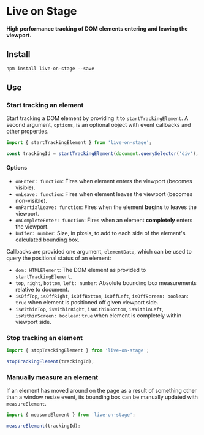 # Live on Stage

#### High performance tracking of DOM elements entering and leaving the viewport.

## Install

```js
npm install live-on-stage --save
```

## Use

### Start tracking an element

Start tracking a DOM element by providing it to `startTrackingElement`. A second argument, `options`, is an optional object with event callbacks and other properties.

```js
import { startTrackingElement } from 'live-on-stage';

const trackingId = startTrackingElement(document.querySelector('div'), options);
```

#### Options

- `onEnter: function`: Fires when element enters the viewport (becomes visible).
- `onLeave: function`: Fires when element leaves the viewport (becomes non-visible).
- `onPartialLeave: function`: Fires when the element **begins** to leaves the viewport.
- `onCompleteEnter: function`: Fires when an element **completely** enters the viewport.
- `buffer: number`: Size, in pixels, to add to each side of the element's calculated bounding box.

Callbacks are provided one argument, `elementData`, which can be used to query the positional status of an element:

- `dom: HTMLElement`: The DOM element as provided to `startTrackingElement`.
- `top`, `right`, `bottom`, `left: number`: Absolute bounding box measurements relative to document.
- `isOffTop`, `isOffRight`, `isOffBottom`, `isOffLeft`, `isOffScreen: boolean`: `true` when element is positioned off given viewport side.
- `isWithinTop`, `isWithinRight`, `isWithinBottom`, `isWithinLeft`, `isWithinScreen: boolean`: `true` when element is completely within viewport side.

### Stop tracking an element

```js
import { stopTrackingElement } from 'live-on-stage';

stopTrackingElement(trackingId);
```

### Manually measure an element

If an element has moved around on the page as a result of something other than a window resize event, its bounding box can be manually updated with `measureElement`.

```js
import { measureElement } from 'live-on-stage';

measureElement(trackingId);
```

